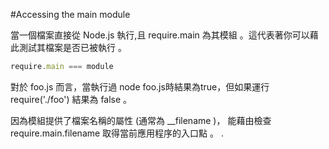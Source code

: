 #Accessing the main module

當一個檔案直接從 Node.js 執行,且 require.main 為其模組 。這代表著你可以藉此測試其檔案是否已被執行 。 


```javascript
require.main === module
```

對於 foo.js 而言，當執行過 node foo.js時結果為true，但如果運行 require('./foo') 結果為 false 。

因為模組提供了檔案名稱的屬性 (通常為 __filename )， 能藉由檢查 require.main.filename 取得當前應用程序的入口點 。 .